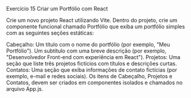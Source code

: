Exercício 15 Criar um Portfólio com React

Crie um novo projeto React utilizando Vite. Dentro do projeto, crie um componente funcional chamado Portfólio que exiba um portfólio simples com as seguintes seções estáticas:

Cabeçalho:
Um título com o nome do portfólio (por exemplo, "Meu Portfólio").
Um subtítulo com uma breve descrição (por exemplo, "Desenvolvedor Front-end com experiência em React").
Projetos:
Uma seção que liste três projetos fictícios com títulos e descrições curtas.
Contatos:
Uma seção que exiba informações de contato fictícias (por exemplo, e-mail e redes sociais).
Os itens de Cabeçalho, Projetos e Contatos, devem ser criados em componentes isolados e chamados no arquivo App.js.